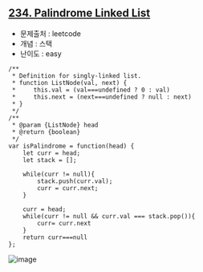 ## [234. Palindrome Linked List](https://leetcode.com/problems/palindrome-linked-list/?envType=problem-list-v2&envId=stack&difficulty=EASY)

- 문제출처 : leetcode
- 개념 : 스택
- 난이도 : easy


```
/**
 * Definition for singly-linked list.
 * function ListNode(val, next) {
 *     this.val = (val===undefined ? 0 : val)
 *     this.next = (next===undefined ? null : next)
 * }
 */
/**
 * @param {ListNode} head
 * @return {boolean}
 */
var isPalindrome = function(head) {
    let curr = head;
    let stack = [];

    while(curr != null){
        stack.push(curr.val);
        curr = curr.next;
    }

    curr = head;
    while(curr != null && curr.val === stack.pop()){
        curr= curr.next
    }
    return curr===null
};
```

![image](https://github.com/user-attachments/assets/11e97686-9fef-4b91-86f1-9a391274bc73)
